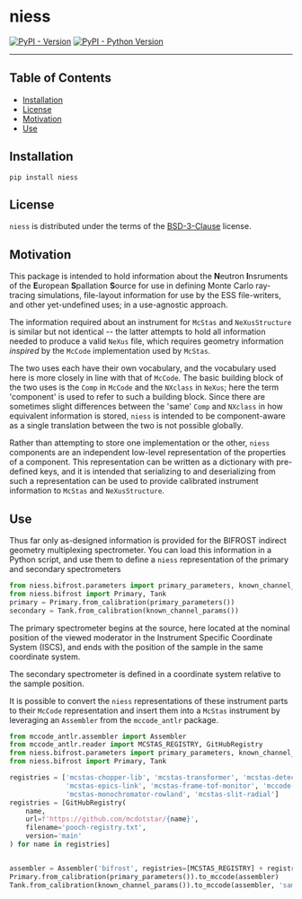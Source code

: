 # niess

[![PyPI - Version](https://img.shields.io/pypi/v/niess.svg)](https://pypi.org/project/niess)
[![PyPI - Python Version](https://img.shields.io/pypi/pyversions/niess.svg)](https://pypi.org/project/niess)

-----

## Table of Contents

- [Installation](#installation)
- [License](#license)
- [Motivation](#motivation)
- [Use](#use)

## Installation

```console
pip install niess
```

## License

`niess` is distributed under the terms of the [BSD-3-Clause](https://spdx.org/licenses/BSD-3-Clause.html) license.

## Motivation
This package is intended to hold information about the **N**eutron **I**nsruments
of the **E**uropean **S**pallation **S**ource for use in defining Monte Carlo 
ray-tracing simulations, file-layout information for use by the ESS
file-writers, and other yet-undefined uses; in a use-agnostic approach.

The information required about an instrument for `McStas` and `NeXusStructure` is
similar but not identical -- the latter attempts to hold all information needed to
produce a valid `NeXus` file, which requires geometry information _inspired_ by the
`McCode` implementation used by `McStas`.

The two uses each have their own vocabulary, and the vocabulary used here is more
closely in line with that of `McCode`. The basic building block of the two uses
is the `Comp` in `McCode` and the `NXclass` in `NeXus`; here the term 'component' is
used to refer to such a building block.
Since there are sometimes slight differences between the 'same' `Comp` and `NXclass` 
in how equivalent information is stored, `niess` is intended to be component-aware as
a single translation between the two is not possible globally.

Rather than attempting to store one implementation or the other, `niess` components
are an independent low-level representation of the properties of a component.
This representation can be written as a dictionary with pre-defined keys, and 
it is intended that serializing to and deserializing from such a representation can be 
used to provide calibrated instrument information to `McStas` and `NeXusStructure`.


## Use
Thus far only as-designed information is provided for the BIFROST indirect geometry
multiplexing spectrometer. You can load this information in a Python script, and use
them to define a `niess` representation of the primary and secondary spectrometers

```python
from niess.bifrost.parameters import primary_parameters, known_channel_params
from niess.bifrost import Primary, Tank
primary = Primary.from_calibration(primary_parameters())
secondary = Tank.from_calibration(known_channel_params())
```

The primary spectrometer begins at the source, here located at the nominal
position of the viewed moderator in the Instrument Specific Coordinate System (ISCS),
and ends with the position of the sample in the same coordinate system.

The secondary spectrometer is defined in a coordinate system relative to the sample position.

It is possible to convert the `niess` representations of these instrument parts to
their `McCode` representation and insert them into a `McStas` instrument by leveraging
an `Assembler` from the `mccode_antlr` package.

```python
from mccode_antlr.assembler import Assembler
from mccode_antlr.reader import MCSTAS_REGISTRY, GitHubRegistry
from niess.bifrost.parameters import primary_parameters, known_channel_params
from niess.bifrost import Primary, Tank

registries = ['mcstas-chopper-lib', 'mcstas-transformer', 'mcstas-detector-tubes',
              'mcstas-epics-link', 'mcstas-frame-tof-monitor', 'mccode-mcpl-filter',
              'mcstas-monochromator-rowland', 'mcstas-slit-radial']
registries = [GitHubRegistry(
    name,
    url=f'https://github.com/mcdotstar/{name}',
    filename='pooch-registry.txt',
    version='main'
) for name in registries]


assembler = Assembler('bifrost', registries=[MCSTAS_REGISTRY] + registries)
Primary.from_calibration(primary_parameters()).to_mccode(assembler)
Tank.from_calibration(known_channel_params()).to_mccode(assembler, 'sample_coordinates')

```